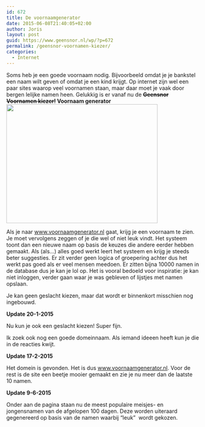 ```yaml
---
id: 672
title: De voornaamgenerator
date: 2015-06-08T21:40:05+02:00
author: Joris
layout: post
guid: https://www.geensnor.nl/wp/?p=672
permalink: /geensnor-voornamen-kiezer/
categories:
  - Internet
---
```

Soms heb je een goede voornaam nodig. Bijvoorbeeld omdat je je bankstel een naam wilt geven of omdat je een kind krijgt. Op internet zijn wel een paar sites waarop veel voornamen staan, maar daar moet je vaak door bergen lelijke namen heen. Gelukkig is er vanaf nu de **<del>Geensnor Voornamen kiezer!</del> Voornaam generator<img class=" alignright" src="https://www.guesthouses.be/img/Provincie-Namen.gif" alt="" width="395" height="311" />**

Als je naar <a href="https://www.voornaamgenerator.nl" target="_blank">www.voornaamgenerator.nl</a> gaat, krijg je een voornaam te zien. Je moet vervolgens zeggen of je die wel of niet leuk vindt. Het systeem toont dan een nieuwe naam op basis de keuzes die andere eerder hebben gemaakt. Als (als&#8230;) alles goed werkt leert het systeem en krijg je steeds beter suggesties. Er zit verder geen logica of groepering achter dus het werkt pas goed als er veel mensen meedoen. Er zitten bijna 10000 namen in de database dus je kan je lol op. Het is vooral bedoeld voor inspiratie: je kan niet inloggen, verder gaan waar je was gebleven of lijstjes met namen opslaan.

Je kan geen geslacht kiezen, maar dat wordt er binnenkort misschien nog ingebouwd.

**Update 20-1-2015**

Nu kun je ook een geslacht kiezen! Super fijn.

Ik zoek ook nog een goede domeinnaam. Als iemand ideeen heeft kun je die in de reacties kwijt.

**Update 17-2-2015**

Het domein is gevonden. Het is dus <a href="https://www.voornaamgenerator.nl" target="_blank">www.voornaamgenerator.nl</a>. Voor de rest is de site een beetje mooier gemaakt en zie je nu meer dan de laatste 10 namen.

**Update 9-6-2015**

Onder aan de pagina staan nu de meest populaire meisjes- en jongensnamen van de afgelopen 100 dagen. Deze worden uiteraard gegenereerd op basis van de namen waarbij &#8220;leuk&#8221;  wordt gekozen.